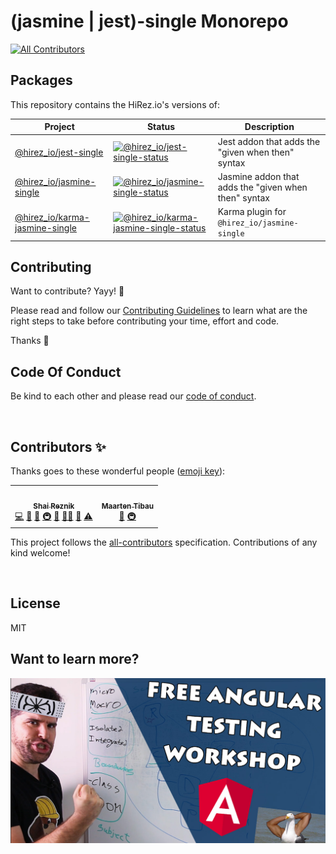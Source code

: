 # (jasmine | jest)-single Monorepo

 <!-- ALL-CONTRIBUTORS-BADGE:START - Do not remove or modify this section -->
[![All Contributors](https://img.shields.io/badge/all_contributors-2-orange.svg?style=flat-square)](#contributors-)
<!-- ALL-CONTRIBUTORS-BADGE:END -->

## Packages

This repository contains the HiRez.io's versions of:

| Project                         | Status                                                                           | Description                                          |
| ------------------------------- | -------------------------------------------------------------------------------- | ---------------------------------------------------- |
| [@hirez_io/jest-single]          | [![@hirez_io/jest-single-status]][@hirez_io/jest-single-package]                   | Jest addon that adds the "given when then" syntax    |
| [@hirez_io/jasmine-single]       | [![@hirez_io/jasmine-single-status]][@hirez_io/jasmine-single-package]             | Jasmine addon that adds the "given when then" syntax |
| [@hirez_io/karma-jasmine-single] | [![@hirez_io/karma-jasmine-single-status]][@hirez_io/karma-jasmine-single-package] | Karma plugin for `@hirez_io/jasmine-single`           |

[@hirez_io/jest-single]: https://github.com/hirezio/single/tree/main/packages/jest-single
[@hirez_io/jasmine-single]: https://github.com/hirezio/single/tree/main/packages/jasmine-single
[@hirez_io/karma-jasmine-single]: https://github.com/hirezio/single/tree/main/packages/karma-jasmine-single
[@hirez_io/jest-single-status]: https://img.shields.io/npm/v/@hirez_io/jest-single.svg
[@hirez_io/jest-single-package]: https://npmjs.com/package/@hirez_io/jest-single
[@hirez_io/jasmine-single-status]: https://img.shields.io/npm/v/@hirez_io/jasmine-single.svg
[@hirez_io/jasmine-single-package]: https://npmjs.com/package/@hirez_io/jasmine-single
[@hirez_io/karma-jasmine-single-status]: https://img.shields.io/npm/v/@hirez_io/karma-jasmine-single.svg
[@hirez_io/karma-jasmine-single-package]: https://npmjs.com/package/@hirez_io/karma-jasmine-single

## Contributing

Want to contribute? Yayy! 🎉

Please read and follow our [Contributing Guidelines](CONTRIBUTING.md) to learn what are the right steps to take before contributing your time, effort and code.

Thanks 🙏

## Code Of Conduct

Be kind to each other and please read our [code of conduct](CODE_OF_CONDUCT.md).


<br/>

## Contributors ✨

Thanks goes to these wonderful people ([emoji key](https://allcontributors.org/docs/en/emoji-key)):

<!-- ALL-CONTRIBUTORS-LIST:START - Do not remove or modify this section -->
<!-- prettier-ignore-start -->
<!-- markdownlint-disable -->
<table>
  <tr>
    <td align="center"><a href="https://www.hirez.io/become-a-testing-master?utm_medium=Open_Source&utm_source=Github&utm_campaign=Lead_Generation&utm_content=jest-single--all-contributors-profile-link"><img src="https://avatars1.githubusercontent.com/u/1430726?v=4?s=100" width="100px;" alt=""/><br /><sub><b>Shai Reznik</b></sub></a><br /><a href="https://github.com/hirezio/single/commits?author=shairez" title="Code">💻</a> <a href="https://github.com/hirezio/single/commits?author=shairez" title="Documentation">📖</a> <a href="#ideas-shairez" title="Ideas, Planning, & Feedback">🤔</a> <a href="#infra-shairez" title="Infrastructure (Hosting, Build-Tools, etc)">🚇</a> <a href="#maintenance-shairez" title="Maintenance">🚧</a> <a href="#mentoring-shairez" title="Mentoring">🧑‍🏫</a> <a href="https://github.com/hirezio/single/pulls?q=is%3Apr+reviewed-by%3Ashairez" title="Reviewed Pull Requests">👀</a> <a href="https://github.com/hirezio/single/commits?author=shairez" title="Tests">⚠️</a></td>
    <td align="center"><a href="https://www.webtrix.be"><img src="https://avatars.githubusercontent.com/u/4103756?v=4?s=100" width="100px;" alt=""/><br /><sub><b>Maarten Tibau</b></sub></a><br /><a href="https://github.com/hirezio/single/commits?author=maartentibau" title="Documentation">📖</a> <a href="#infra-maartentibau" title="Infrastructure (Hosting, Build-Tools, etc)">🚇</a></td>
  </tr>
</table>

<!-- markdownlint-restore -->
<!-- prettier-ignore-end -->

<!-- ALL-CONTRIBUTORS-LIST:END -->

This project follows the [all-contributors](https://github.com/all-contributors/all-contributors) specification. Contributions of any kind welcome!

<br/>

## License

MIT

## Want to learn more?

<div align="center">
  <a href="https://learn.hirez.io/?utm_source=github&utm_medium=link&utm_campaign=single">
    <img src="for-readme/test-angular.jpg"
      alt="TestAngular.com - Free Angular Testing Workshop - The Roadmap to Angular Testing Mastery"
      width="600"
    />
  </a>
</div>
